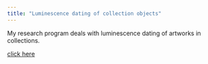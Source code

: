 ```yaml
---
title: "Luminescence dating of collection objects"
---
```

My research program deals with luminescence dating of artworks in collections.

[click here](https://zink-antoine.github.io/about)
